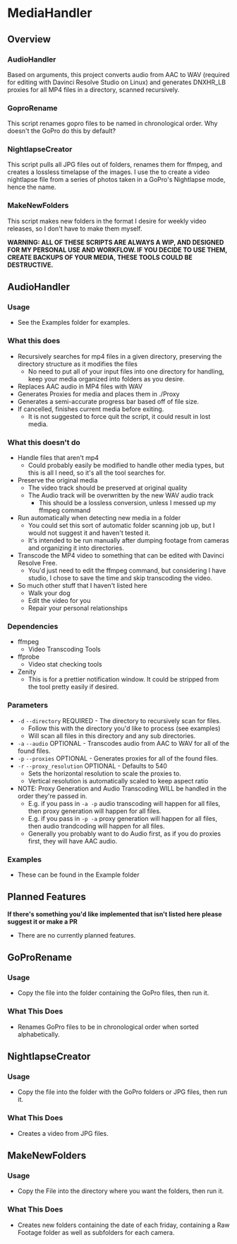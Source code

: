 # MediaHandler
## Overview
### AudioHandler
Based on arguments, this project converts audio from AAC to WAV (required for editing with Davinci Resolve Studio on Linux) and generates DNXHR_LB proxies for all MP4 files in a directory, scanned recursively.
### GoproRename
This script renames gopro files to be named in chronological order. Why doesn't the GoPro do this by default?
### NightlapseCreator
This script pulls all JPG files out of folders, renames them for ffmpeg, and creates a lossless timelapse of the images. I use the to create a video nightlapse file from a series of photos taken in a GoPro's Nightlapse mode, hence the name.
### MakeNewFolders
This script makes new folders in the format I desire for weekly video releases, so I don't have to make them myself.

**WARNING: ALL OF THESE SCRIPTS ARE ALWAYS A WIP, AND DESIGNED FOR MY PERSONAL USE AND WORKFLOW. IF YOU DECIDE TO USE THEM, CREATE BACKUPS OF YOUR MEDIA, THESE TOOLS COULD BE DESTRUCTIVE.**

## AudioHandler
### Usage
* See the Examples folder for examples.

### What this does
* Recursively searches for mp4 files in a given directory, preserving the directory structure as it modifies the files
    * No need to put all of your input files into one directory for handling, keep your media organized into folders as you desire.
* Replaces AAC audio in MP4 files with WAV
* Generates Proxies for media and places them in ./Proxy
* Generates a semi-accurate progress bar based off of file size.
* If cancelled, finishes current media before exiting.
    * It is not suggested to force quit the script, it could result in lost media.

### What this doesn't do
* Handle files that aren't mp4
   * Could probably easily be modified to handle other media types, but this is all I need, so it's all the tool searches for.
* Preserve the original media
   * The video track should be preserved at original quality
   * The Audio track will be overwritten by the new WAV audio track
      * This should be a lossless conversion, unless I messed up my ffmpeg command
* Run automatically when detecting new media in a folder
   * You could set this sort of automatic folder scanning job up, but I would not suggest it and haven't tested it.
   * It's intended to be run manually after dumping footage from cameras and organizing it into directories.
* Transcode the MP4 video to something that can be edited with Davinci Resolve Free.
   * You'd just need to edit the ffmpeg command, but considering I have studio, I chose to save the time and skip transcoding the video.
* So much other stuff that I haven't listed here
   * Walk your dog
   * Edit the video for you
   * Repair your personal relationships

### Dependencies
* ffmpeg
   * Video Transcoding Tools
* ffprobe
   * Video stat checking tools
* Zenity
    * This is for a prettier notification window. It could be stripped from the tool pretty easily if desired.

### Parameters
* `-d` `--directory` REQUIRED - The directory to recursively scan for files.
    * Follow this with the directory you'd like to process (see examples)
    * Will scan all files in this directory and any sub directories.
* `-a` `--audio` OPTIONAL - Transcodes audio from AAC to WAV for all of the found files.
* `-p` `--proxies` OPTIONAL - Generates proxies for all of the found files.
* `-r` `--proxy_resolution` OPTIONAL - Defaults to 540
    * Sets the horizontal resolution to scale the proxies to.
    * Vertical resolution is automatically scaled to keep aspect ratio
* NOTE: Proxy Generation and Audio Transcoding WILL be handled in the order they're passed in.
    * E.g. if you pass in `-a -p` audio transcoding will happen for all files, then proxy generation will happen for all files.
    * E.g. if you pass in `-p -a` proxy generation will happen for all files, then audio trandcoding will happen for all files.
    * Generally you probably want to do Audio first, as if you do proxies first, they will have AAC audio.

### Examples
* These can be found in the Example folder

## Planned Features
**If there's something you'd like implemented that isn't listed here please suggest it or make a PR**
* There are no currently planned features.

## GoProRename
### Usage
* Copy the file into the folder containing the GoPro files, then run it.

### What This Does
* Renames GoPro files to be in chronological order when sorted alphabetically.

## NightlapseCreator
### Usage
* Copy the file into the folder with the GoPro folders or JPG files, then run it.

### What This Does
* Creates a video from JPG files.

## MakeNewFolders
### Usage
* Copy the File into the directory where you want the folders, then run it.

### What This Does
* Creates new folders containing the date of each friday, containing a Raw Footage folder as well as subfolders for each camera.
